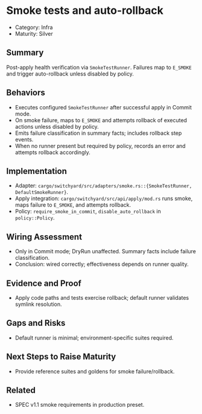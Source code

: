 # Smoke tests and auto-rollback

- Category: Infra
- Maturity: Silver

## Summary

Post-apply health verification via `SmokeTestRunner`. Failures map to `E_SMOKE` and trigger auto-rollback unless disabled by policy.

## Behaviors

- Executes configured `SmokeTestRunner` after successful apply in Commit mode.
- On smoke failure, maps to `E_SMOKE` and attempts rollback of executed actions unless disabled by policy.
- Emits failure classification in summary facts; includes rollback step events.
- When no runner present but required by policy, records an error and attempts rollback accordingly.

## Implementation

- Adapter: `cargo/switchyard/src/adapters/smoke.rs::{SmokeTestRunner, DefaultSmokeRunner}`.
- Apply integration: `cargo/switchyard/src/api/apply/mod.rs` runs smoke, maps failure to `E_SMOKE`, and attempts rollback.
- Policy: `require_smoke_in_commit`, `disable_auto_rollback` in `policy::Policy`.

## Wiring Assessment

- Only in Commit mode; DryRun unaffected. Summary facts include failure classification.
- Conclusion: wired correctly; effectiveness depends on runner quality.

## Evidence and Proof

- Apply code paths and tests exercise rollback; default runner validates symlink resolution.

## Gaps and Risks

- Default runner is minimal; environment-specific suites required.

## Next Steps to Raise Maturity

- Provide reference suites and goldens for smoke failure/rollback.

## Related

- SPEC v1.1 smoke requirements in production preset.
